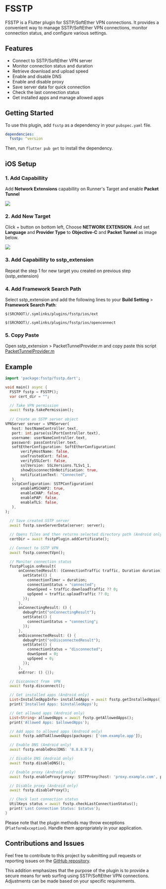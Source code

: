 # FSSTP

FSSTP is a Flutter plugin for SSTP/SoftEther VPN connections. It provides a convenient way to manage SSTP/SoftEther VPN connections, monitor connection status, and configure various settings.

## Features

- Connect to SSTP/SoftEther VPN server
- Monitor connection status and duration
- Retrieve download and upload speed
- Enable and disable DNS
- Enable and disable proxy
- Save server data for quick connection
- Check the last connection status
- Get installed apps and manage allowed apps

## Getting Started

To use this plugin, add `fsstp` as a dependency in your `pubspec.yaml` file.

```yaml
dependencies:
  fsstp: ^version
```

Then, run `flutter pub get` to install the dependency.

## iOS Setup

### <b>1. Add Capabillity</b>
Add <b>Network Extensions</b> capabillity on Runner's Target and enable <b>Packet Tunnel</b>

<img src ='https://github.com/devstroop/fsstp/blob/main/example/sc/1.png?raw=true'>

### <b>2. Add New Target</b>

Click + button on bottom left, Choose <b>NETWORK EXTENSION</b>. And set <b>Language</b> and <b>Provider  Type</b> to <b>Objective-C</b> and <b>Packet Tunnel</b> as image below.

<img src ='https://github.com/devstroop/fsstp/blob/main/example/sc/2.png?raw=true'>

### <b>3. Add Capabillity to sstp_extension</b>

Repeat the step 1 for new target you created on previous step (sstp_extension)

### <b>4. Add Framework Search Path</b>

Select sstp_extension and add the following lines to your <b>Build Setting</b> > <b>Framework Search Path</b>:

```
$(SRCROOT)/.symlinks/plugins/fsstp/ios/ext
```
```
$(SRCROOT)/.symlinks/plugins/fsstp/ios/openconnect
```

### <b>5. Copy Paste</b>

Open sstp_extension > PacketTunnelProvider.m and copy paste this script <a href="https://raw.githubusercontent.com/devstroop/fsstp/refs/heads/main/example/ios/sstp_extension/PacketTunnelProvider.m">PacketTunnelProvider.m</a>


## Example

```dart
import 'package:fsstp/fsstp.dart';

void main() async {
  FSSTP fsstp = FSSTP();
  var cert_dir = "";

  // Take VPN permission
  await fsstp.takePermission();
  
  // Create an SSTP server object
VPNServer server = VPNServer(
   host: hostNameController.text,
   port: int.parse(sslPortController.text),
   username: userNameController.text,
   password: passController.text,
   softEtherConfiguration: SoftEtherConfiguration(
       verifyHostName: false,
       useTrustedCert: false,
       verifySSLCert: false,
       sslVersion: SSLVersions.TLSv1_1,
       showDisconnectOnNotification: true,
       notificationText: "Connected",
   ),
   sstpConfiguration: SSTPConfiguration(
       enableMSCHAP2: true,
       enableCHAP: false,
       enablePAP: false,
       enableTLS: false,
   ),
);
  
  // Save created SSTP server
  await fsstp.saveServerData(server: server);

  // Opens files and then returns selected directory path (Android only)
  certDir = await fsstpPlugin.addCertificate();

  // Connect to SSTP VPN
  await fsstp.connectVpn();

  // Monitor connection status
  fsstpPlugin.onResult(
      onConnectedResult: (ConnectionTraffic traffic, Duration duration) {
        setState(() {
          connectionTimer = duration;
          connectionStatus = "connected";
          downSpeed = traffic.downloadTraffic ?? 0;
          upSpeed = traffic.uploadTraffic ?? 0;
        });
      },
      onConnectingResult: () {
        debugPrint("onConnectingResult");
        setState(() {
          connectionStatus = "connecting";
        });
      },
      onDisconnectedResult: () {
        debugPrint("onDisconnectedResult");
        setState(() {
          connectionStatus = "disconnected";
          downSpeed = 0;
          upSpeed = 0;
        });
      },
      onError: () {});

  // Disconnect from  VPN
  await fsstp.disconnect();

  // Get installed apps (Android only)
  List<InstalledAppInfo> installedApps = await fsstp.getInstalledApps();
  print('Installed Apps: $installedApps');

  // Get allowed apps (Android only)
  List<String> allowedApps = await fsstp.getAllowedApps();
  print('Allowed Apps: $allowedApps');

  // Add apps to allowed apps (Android only)
  await fsstp.addToAllowedApps(packages: ['com.example.app']);

  // Enable DNS (Android only)
  await fsstp.enableDns(DNS: '8.8.8.8');

  // Disable DNS (Android only)
  await fsstp.disableDNS();

  // Enable proxy (Android only)
  await fsstp.enableProxy(proxy: SSTPProxy(host: 'proxy.example.com', port: 8080));

  // Disable proxy (Android only)
  await fsstp.disableProxy();

  // Check last connection status
  UtilKeys status = await fsstp.checkLastConnectionStatus();
  print('Last Connection Status: $status');
}
```

Please note that the plugin methods may throw exceptions (`PlatformException`). Handle them appropriately in your application.

## Contributions and Issues

Feel free to contribute to this project by submitting pull requests or reporting issues on the [GitHub repository](https://github.com/devstroop/fsstp).

This addition emphasizes that the purpose of the plugin is to provide a secure means for web surfing using SSTP/SoftEther VPN connections. Adjustments can be made based on your specific requirements.

